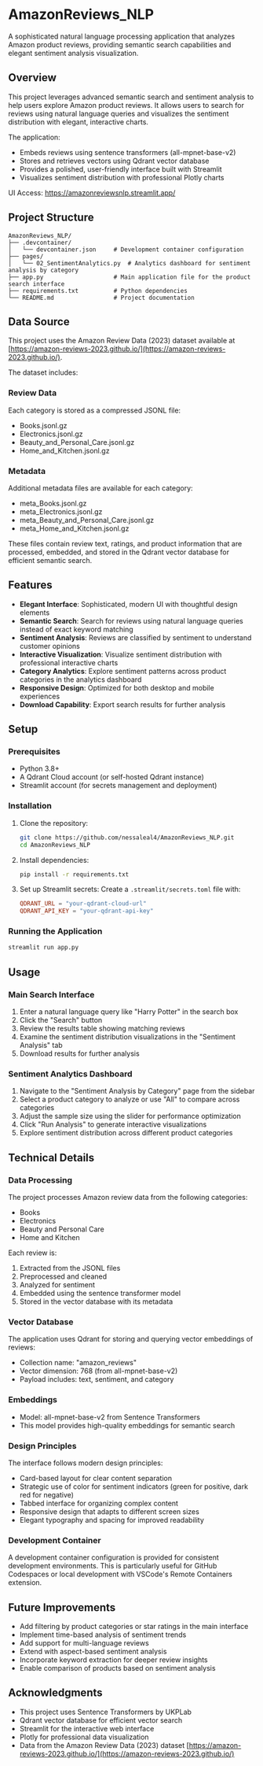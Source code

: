 # AmazonReviews_NLP

A sophisticated natural language processing application that analyzes Amazon product reviews, providing semantic search capabilities and elegant sentiment analysis visualization.

## Overview

This project leverages advanced semantic search and sentiment analysis to help users explore Amazon product reviews. It allows users to search for reviews using natural language queries and visualizes the sentiment distribution with elegant, interactive charts.

The application:
- Embeds reviews using sentence transformers (all-mpnet-base-v2)
- Stores and retrieves vectors using Qdrant vector database
- Provides a polished, user-friendly interface built with Streamlit
- Visualizes sentiment distribution with professional Plotly charts

UI Access: https://amazonreviewsnlp.streamlit.app/

## Project Structure

```
AmazonReviews_NLP/
├── .devcontainer/
│   └── devcontainer.json     # Development container configuration
├── pages/
│   └── 02_SentimentAnalytics.py  # Analytics dashboard for sentiment analysis by category
├── app.py                    # Main application file for the product search interface
├── requirements.txt          # Python dependencies
└── README.md                 # Project documentation
```

## Data Source

This project uses the Amazon Review Data (2023) dataset available at [https://amazon-reviews-2023.github.io/](https://amazon-reviews-2023.github.io/).

The dataset includes:

### Review Data
Each category is stored as a compressed JSONL file:
* Books.jsonl.gz
* Electronics.jsonl.gz
* Beauty_and_Personal_Care.jsonl.gz
* Home_and_Kitchen.jsonl.gz

### Metadata
Additional metadata files are available for each category:
* meta_Books.jsonl.gz
* meta_Electronics.jsonl.gz
* meta_Beauty_and_Personal_Care.jsonl.gz
* meta_Home_and_Kitchen.jsonl.gz

These files contain review text, ratings, and product information that are processed, embedded, and stored in the Qdrant vector database for efficient semantic search.

## Features

- **Elegant Interface**: Sophisticated, modern UI with thoughtful design elements
- **Semantic Search**: Search for reviews using natural language queries instead of exact keyword matching
- **Sentiment Analysis**: Reviews are classified by sentiment to understand customer opinions
- **Interactive Visualization**: Visualize sentiment distribution with professional interactive charts
- **Category Analytics**: Explore sentiment patterns across product categories in the analytics dashboard
- **Responsive Design**: Optimized for both desktop and mobile experiences
- **Download Capability**: Export search results for further analysis

## Setup

### Prerequisites

- Python 3.8+
- A Qdrant Cloud account (or self-hosted Qdrant instance)
- Streamlit account (for secrets management and deployment)

### Installation

1. Clone the repository:
   ```bash
   git clone https://github.com/nessaleal4/AmazonReviews_NLP.git
   cd AmazonReviews_NLP
   ```

2. Install dependencies:
   ```bash
   pip install -r requirements.txt
   ```

3. Set up Streamlit secrets:
   Create a `.streamlit/secrets.toml` file with:
   ```toml
   QDRANT_URL = "your-qdrant-cloud-url"
   QDRANT_API_KEY = "your-qdrant-api-key"
   ```

### Running the Application

```bash
streamlit run app.py
```

## Usage

### Main Search Interface

1. Enter a natural language query like "Harry Potter" in the search box
2. Click the "Search" button
3. Review the results table showing matching reviews
4. Examine the sentiment distribution visualizations in the "Sentiment Analysis" tab
5. Download results for further analysis

### Sentiment Analytics Dashboard

1. Navigate to the "Sentiment Analysis by Category" page from the sidebar
2. Select a product category to analyze or use "All" to compare across categories
3. Adjust the sample size using the slider for performance optimization
4. Click "Run Analysis" to generate interactive visualizations
5. Explore sentiment distribution across different product categories

## Technical Details

### Data Processing

The project processes Amazon review data from the following categories:
- Books
- Electronics
- Beauty and Personal Care
- Home and Kitchen

Each review is:
1. Extracted from the JSONL files
2. Preprocessed and cleaned
3. Analyzed for sentiment
4. Embedded using the sentence transformer model
5. Stored in the vector database with its metadata

### Vector Database

The application uses Qdrant for storing and querying vector embeddings of reviews:
- Collection name: "amazon_reviews"
- Vector dimension: 768 (from all-mpnet-base-v2)
- Payload includes: text, sentiment, and category

### Embeddings

- Model: all-mpnet-base-v2 from Sentence Transformers
- This model provides high-quality embeddings for semantic search

### Design Principles

The interface follows modern design principles:
- Card-based layout for clear content separation
- Strategic use of color for sentiment indicators (green for positive, dark red for negative)
- Tabbed interface for organizing complex content
- Responsive design that adapts to different screen sizes
- Elegant typography and spacing for improved readability

### Development Container

A development container configuration is provided for consistent development environments. This is particularly useful for GitHub Codespaces or local development with VSCode's Remote Containers extension.

## Future Improvements

- Add filtering by product categories or star ratings in the main interface
- Implement time-based analysis of sentiment trends
- Add support for multi-language reviews
- Extend with aspect-based sentiment analysis
- Incorporate keyword extraction for deeper review insights
- Enable comparison of products based on sentiment analysis

## Acknowledgments

- This project uses Sentence Transformers by UKPLab
- Qdrant vector database for efficient vector search
- Streamlit for the interactive web interface
- Plotly for professional data visualization
- Data from the Amazon Review Data (2023) dataset [https://amazon-reviews-2023.github.io/](https://amazon-reviews-2023.github.io/)
